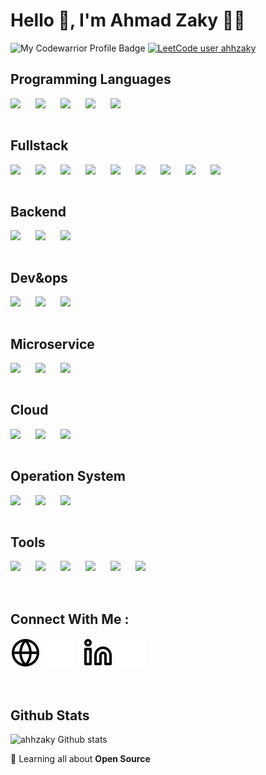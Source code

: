 # Hello 👋, I'm **Ahmad Zaky** 👨‍💻

![My Codewarrior Profile Badge](https://www.codewars.com/users/Ahmad%20Zaky/badges/micro)
[![LeetCode user ahhzaky](https://img.shields.io/badge/dynamic/json?style=for-the-badge&labelColor=black&color=%23ffa116&label=Solved&query=solvedOverTotal&url=https%3A%2F%2Fleetcode-badge.vercel.app%2Fapi%2Fusers%2Fahhzaky&logo=leetcode&logoColor=yellow)](https://leetcode.com/ahhzaky/)

## Programming Languages

<img align='left' src="https://cdn.jsdelivr.net/gh/devicons/devicon/icons/python/python-original.svg" width='30px' style='padding-right: 10px;'/>
<img align='left' src="https://cdn.jsdelivr.net/gh/devicons/devicon/icons/javascript/javascript-original.svg" width='30px' style='padding-right: 10px;'/>
<img align='left' src="https://cdn.jsdelivr.net/gh/devicons/devicon/icons/typescript/typescript-original.svg" width='30px' style='padding-right: 10px;'/>
<img align='left' src="https://cdn.jsdelivr.net/gh/devicons/devicon/icons/go/go-original.svg" width='30px' style='padding-right: 10px;'/>
<img align='left' src="https://cdn.jsdelivr.net/gh/devicons/devicon/icons/java/java-original.svg" width='30px' style='padding-right: 10px;'/>

<br />
<br />

## Fullstack

<img align='left' src="https://cdn.jsdelivr.net/gh/devicons/devicon/icons/javascript/javascript-original.svg" width='30px' style='padding-right: 10px;'/>
<img align='left' src="https://cdn.jsdelivr.net/gh/devicons/devicon/icons/typescript/typescript-original.svg" width='30px' style='padding-right: 10px;'/>
<img align='left' src="https://cdn.jsdelivr.net/gh/devicons/devicon/icons/nodejs/nodejs-original-wordmark.svg" width='30px' style='padding-right: 10px;'/>
<img align='left' src="https://cdn.jsdelivr.net/gh/devicons/devicon/icons/express/express-original-wordmark.svg" width='30px' style='padding-right: 10px;'/>
<img align='left' src="https://cdn.jsdelivr.net/gh/devicons/devicon/icons/react/react-original.svg" width='30px' style='padding-right: 10px;'/>
<img align='left' src="https://cdn.jsdelivr.net/gh/devicons/devicon/icons/adonisjs/adonisjs-original.svg" width='30px' style='padding-right: 10px;'/>
<img align='left' src="https://cdn.jsdelivr.net/gh/devicons/devicon/icons//laravel/laravel-original.svg" width='30px' style='padding-right: 10px;'/>
<img align='left' src="https://cdn.jsdelivr.net/gh/devicons/devicon/icons/nextjs/nextjs-original.svg" width='30px' style='padding-right: 10px;'/>
<img align='left' src="https://cdn.jsdelivr.net/gh/devicons/devicon/icons/spring/spring-original.svg" width='30px' style='padding-right: 10px;'/>

<br />
<br />

## Backend

<img align='left' src="https://cdn.jsdelivr.net/gh/devicons/devicon/icons/go/go-original.svg" width='30px' style='padding-right: 10px;'/>
<img align='left' src="https://cdn.jsdelivr.net/gh/devicons/devicon/icons/java/java-original.svg" width='30px' style='padding-right: 10px;'/>
<img align='left' src="https://cdn.jsdelivr.net/gh/devicons/devicon/icons/javascript/javascript-original.svg" width='30px' style='padding-right: 10px;'/>
<br />
<br />

## Dev&ops

<img align='left' src="https://cdn.jsdelivr.net/gh/devicons/devicon/icons/jenkins/jenkins-original.svg" width='30px' style='padding-right: 10px;'/>
<img align='left' src="https://cdn.jsdelivr.net/gh/devicons/devicon/icons/googlecloud/googlecloud-original.svg" width='30px' style='padding-right: 10px;'/>
<img align='left' src="https://cdn.jsdelivr.net/gh/devicons/devicon/icons/github/github-original.svg" width='30px' style='padding-right: 10px;'/>

<br />
<br />

## Microservice

<img align='left' src="https://cdn.jsdelivr.net/gh/devicons/devicon/icons/kubernetes/kubernetes-plain.svg" width='30px' style='padding-right: 10px;'/>
<img align='left' src="https://cdn.jsdelivr.net/gh/devicons/devicon/icons/docker/docker-original.svg" width='30px' style='padding-right: 10px;'/>
<img align='left' src="https://cdn.jsdelivr.net/gh/devicons/devicon/icons/apachekafka/apachekafka-original.svg" width='30px' style='padding-right: 10px;'/>

<br />
<br />

## Cloud

<img align='left' src="https://cdn.jsdelivr.net/gh/devicons/devicon/icons//amazonwebservices/amazonwebservices-plain-wordmark.svg" width='30px' style='padding-right: 10px;'/>
<img align='left' src="https://cdn.jsdelivr.net/gh/devicons/devicon/icons/googlecloud/googlecloud-original.svg" width='30px' style='padding-right: 10px;'/>
<img align='left' src="https://cdn.jsdelivr.net/gh/devicons/devicon/icons/digitalocean/digitalocean-original.svg" width='30px' style='padding-right: 10px;'/>
<br />
<br />

## Operation System

<img align='left' src="https://cdn.jsdelivr.net/gh/devicons/devicon/icons/linux/linux-original.svg" width='30px' style='padding-right: 10px;'/>
<img align='left' src="https://cdn.jsdelivr.net/gh/devicons/devicon/icons/ubuntu/ubuntu-plain.svg" width='30px' style='padding-right: 10px;'/>
<img align='left' src="https://cdn.jsdelivr.net/gh/devicons/devicon/icons/debian/debian-original.svg" width='30px' style='padding-right: 10px;'/>
<br />
<br />

## Tools

<img align='left' src="https://cdn.jsdelivr.net/gh/devicons/devicon/icons/vscode/vscode-original.svg" width='30px' style='padding-right: 10px;'/>
<img align='left' src="https://cdn.jsdelivr.net/gh/devicons/devicon/icons/jetbrains/jetbrains-original.svg" width='30px' style='padding-right: 10px;'/>
<img align='left' src="https://cdn.jsdelivr.net/gh/devicons/devicon/icons/git/git-original.svg" width='30px' style='padding-right: 10px;'/>
<img align='left' src="https://cdn.jsdelivr.net/gh/devicons/devicon/icons/androidstudio/androidstudio-original.svg" width='30px' style='padding-right: 10px;'/>
<img align='left' src="https://cdn.jsdelivr.net/gh/devicons/devicon/icons/vagrant/vagrant-original.svg" width='30px' style='padding-right: 10px;'/>
<img align='left' src="https://cdn.jsdelivr.net/gh/devicons/devicon/icons/latex/latex-original.svg" width='30px' style='padding-right: 10px;'/>

<br />
<br />
<br />

## Connect With Me :

[![website](./assets/img/globe-light.svg)](https://cvapp-cuh49.ondigitalocean.app/)
[![website](./assets/img/globe-dark.svg)](https://cvapp-cuh49.ondigitalocean.app/)
&nbsp;&nbsp;
[![website](./assets/img/linkedin-light.svg)](https://www.linkedin.com/in/ahmadzakyy)
[![website](./assets/img/linkedin-dark.svg)](https://www.linkedin.com/in/ahmadzakyy)

<br/>

## Github Stats

![ahhzaky Github stats](https://github-readme-stats.vercel.app/api?username=ahhzaky&show_icons=true&theme=tokyonight)

🌱 Learning all about **Open Source**

